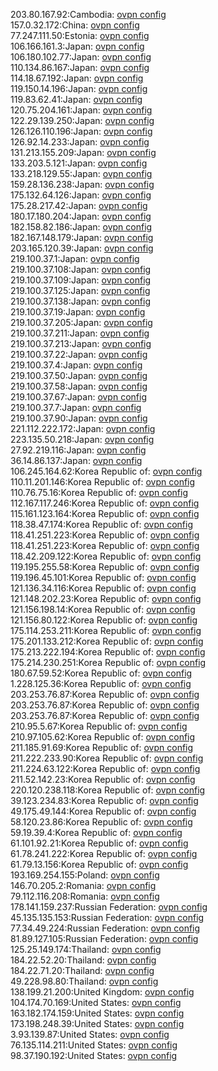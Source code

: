 203.80.167.92:Cambodia: [ovpn config](vpn/203_80_167_92.ovpn)  
157.0.32.172:China: [ovpn config](vpn/157_0_32_172.ovpn)  
77.247.111.50:Estonia: [ovpn config](vpn/77_247_111_50.ovpn)  
106.166.161.3:Japan: [ovpn config](vpn/106_166_161_3.ovpn)  
106.180.102.77:Japan: [ovpn config](vpn/106_180_102_77.ovpn)  
110.134.86.167:Japan: [ovpn config](vpn/110_134_86_167.ovpn)  
114.18.67.192:Japan: [ovpn config](vpn/114_18_67_192.ovpn)  
119.150.14.196:Japan: [ovpn config](vpn/119_150_14_196.ovpn)  
119.83.62.41:Japan: [ovpn config](vpn/119_83_62_41.ovpn)  
120.75.204.161:Japan: [ovpn config](vpn/120_75_204_161.ovpn)  
122.29.139.250:Japan: [ovpn config](vpn/122_29_139_250.ovpn)  
126.126.110.196:Japan: [ovpn config](vpn/126_126_110_196.ovpn)  
126.92.14.233:Japan: [ovpn config](vpn/126_92_14_233.ovpn)  
131.213.155.209:Japan: [ovpn config](vpn/131_213_155_209.ovpn)  
133.203.5.121:Japan: [ovpn config](vpn/133_203_5_121.ovpn)  
133.218.129.55:Japan: [ovpn config](vpn/133_218_129_55.ovpn)  
159.28.136.238:Japan: [ovpn config](vpn/159_28_136_238.ovpn)  
175.132.64.126:Japan: [ovpn config](vpn/175_132_64_126.ovpn)  
175.28.217.42:Japan: [ovpn config](vpn/175_28_217_42.ovpn)  
180.17.180.204:Japan: [ovpn config](vpn/180_17_180_204.ovpn)  
182.158.82.186:Japan: [ovpn config](vpn/182_158_82_186.ovpn)  
182.167.148.179:Japan: [ovpn config](vpn/182_167_148_179.ovpn)  
203.165.120.39:Japan: [ovpn config](vpn/203_165_120_39.ovpn)  
219.100.37.1:Japan: [ovpn config](vpn/219_100_37_1.ovpn)  
219.100.37.108:Japan: [ovpn config](vpn/219_100_37_108.ovpn)  
219.100.37.109:Japan: [ovpn config](vpn/219_100_37_109.ovpn)  
219.100.37.125:Japan: [ovpn config](vpn/219_100_37_125.ovpn)  
219.100.37.138:Japan: [ovpn config](vpn/219_100_37_138.ovpn)  
219.100.37.19:Japan: [ovpn config](vpn/219_100_37_19.ovpn)  
219.100.37.205:Japan: [ovpn config](vpn/219_100_37_205.ovpn)  
219.100.37.211:Japan: [ovpn config](vpn/219_100_37_211.ovpn)  
219.100.37.213:Japan: [ovpn config](vpn/219_100_37_213.ovpn)  
219.100.37.22:Japan: [ovpn config](vpn/219_100_37_22.ovpn)  
219.100.37.4:Japan: [ovpn config](vpn/219_100_37_4.ovpn)  
219.100.37.50:Japan: [ovpn config](vpn/219_100_37_50.ovpn)  
219.100.37.58:Japan: [ovpn config](vpn/219_100_37_58.ovpn)  
219.100.37.67:Japan: [ovpn config](vpn/219_100_37_67.ovpn)  
219.100.37.7:Japan: [ovpn config](vpn/219_100_37_7.ovpn)  
219.100.37.90:Japan: [ovpn config](vpn/219_100_37_90.ovpn)  
221.112.222.172:Japan: [ovpn config](vpn/221_112_222_172.ovpn)  
223.135.50.218:Japan: [ovpn config](vpn/223_135_50_218.ovpn)  
27.92.219.116:Japan: [ovpn config](vpn/27_92_219_116.ovpn)  
36.14.86.137:Japan: [ovpn config](vpn/36_14_86_137.ovpn)  
106.245.164.62:Korea Republic of: [ovpn config](vpn/106_245_164_62.ovpn)  
110.11.201.146:Korea Republic of: [ovpn config](vpn/110_11_201_146.ovpn)  
110.76.75.16:Korea Republic of: [ovpn config](vpn/110_76_75_16.ovpn)  
112.167.117.246:Korea Republic of: [ovpn config](vpn/112_167_117_246.ovpn)  
115.161.123.164:Korea Republic of: [ovpn config](vpn/115_161_123_164.ovpn)  
118.38.47.174:Korea Republic of: [ovpn config](vpn/118_38_47_174.ovpn)  
118.41.251.223:Korea Republic of: [ovpn config](vpn/118_41_251_223.ovpn)  
118.41.251.223:Korea Republic of: [ovpn config](vpn/118_41_251_223.ovpn)  
118.42.209.122:Korea Republic of: [ovpn config](vpn/118_42_209_122.ovpn)  
119.195.255.58:Korea Republic of: [ovpn config](vpn/119_195_255_58.ovpn)  
119.196.45.101:Korea Republic of: [ovpn config](vpn/119_196_45_101.ovpn)  
121.136.34.116:Korea Republic of: [ovpn config](vpn/121_136_34_116.ovpn)  
121.148.202.23:Korea Republic of: [ovpn config](vpn/121_148_202_23.ovpn)  
121.156.198.14:Korea Republic of: [ovpn config](vpn/121_156_198_14.ovpn)  
121.156.80.122:Korea Republic of: [ovpn config](vpn/121_156_80_122.ovpn)  
175.114.253.211:Korea Republic of: [ovpn config](vpn/175_114_253_211.ovpn)  
175.201.133.212:Korea Republic of: [ovpn config](vpn/175_201_133_212.ovpn)  
175.213.222.194:Korea Republic of: [ovpn config](vpn/175_213_222_194.ovpn)  
175.214.230.251:Korea Republic of: [ovpn config](vpn/175_214_230_251.ovpn)  
180.67.59.52:Korea Republic of: [ovpn config](vpn/180_67_59_52.ovpn)  
1.228.125.36:Korea Republic of: [ovpn config](vpn/1_228_125_36.ovpn)  
203.253.76.87:Korea Republic of: [ovpn config](vpn/203_253_76_87.ovpn)  
203.253.76.87:Korea Republic of: [ovpn config](vpn/203_253_76_87.ovpn)  
203.253.76.87:Korea Republic of: [ovpn config](vpn/203_253_76_87.ovpn)  
210.95.5.67:Korea Republic of: [ovpn config](vpn/210_95_5_67.ovpn)  
210.97.105.62:Korea Republic of: [ovpn config](vpn/210_97_105_62.ovpn)  
211.185.91.69:Korea Republic of: [ovpn config](vpn/211_185_91_69.ovpn)  
211.222.233.90:Korea Republic of: [ovpn config](vpn/211_222_233_90.ovpn)  
211.224.63.122:Korea Republic of: [ovpn config](vpn/211_224_63_122.ovpn)  
211.52.142.23:Korea Republic of: [ovpn config](vpn/211_52_142_23.ovpn)  
220.120.238.118:Korea Republic of: [ovpn config](vpn/220_120_238_118.ovpn)  
39.123.234.83:Korea Republic of: [ovpn config](vpn/39_123_234_83.ovpn)  
49.175.49.144:Korea Republic of: [ovpn config](vpn/49_175_49_144.ovpn)  
58.120.23.86:Korea Republic of: [ovpn config](vpn/58_120_23_86.ovpn)  
59.19.39.4:Korea Republic of: [ovpn config](vpn/59_19_39_4.ovpn)  
61.101.92.21:Korea Republic of: [ovpn config](vpn/61_101_92_21.ovpn)  
61.78.241.222:Korea Republic of: [ovpn config](vpn/61_78_241_222.ovpn)  
61.79.13.156:Korea Republic of: [ovpn config](vpn/61_79_13_156.ovpn)  
193.169.254.155:Poland: [ovpn config](vpn/193_169_254_155.ovpn)  
146.70.205.2:Romania: [ovpn config](vpn/146_70_205_2.ovpn)  
79.112.116.208:Romania: [ovpn config](vpn/79_112_116_208.ovpn)  
178.141.159.237:Russian Federation: [ovpn config](vpn/178_141_159_237.ovpn)  
45.135.135.153:Russian Federation: [ovpn config](vpn/45_135_135_153.ovpn)  
77.34.49.224:Russian Federation: [ovpn config](vpn/77_34_49_224.ovpn)  
81.89.127.105:Russian Federation: [ovpn config](vpn/81_89_127_105.ovpn)  
125.25.149.174:Thailand: [ovpn config](vpn/125_25_149_174.ovpn)  
184.22.52.20:Thailand: [ovpn config](vpn/184_22_52_20.ovpn)  
184.22.71.20:Thailand: [ovpn config](vpn/184_22_71_20.ovpn)  
49.228.98.80:Thailand: [ovpn config](vpn/49_228_98_80.ovpn)  
138.199.21.200:United Kingdom: [ovpn config](vpn/138_199_21_200.ovpn)  
104.174.70.169:United States: [ovpn config](vpn/104_174_70_169.ovpn)  
163.182.174.159:United States: [ovpn config](vpn/163_182_174_159.ovpn)  
173.198.248.39:United States: [ovpn config](vpn/173_198_248_39.ovpn)  
3.93.139.87:United States: [ovpn config](vpn/3_93_139_87.ovpn)  
76.135.114.211:United States: [ovpn config](vpn/76_135_114_211.ovpn)  
98.37.190.192:United States: [ovpn config](vpn/98_37_190_192.ovpn)  
